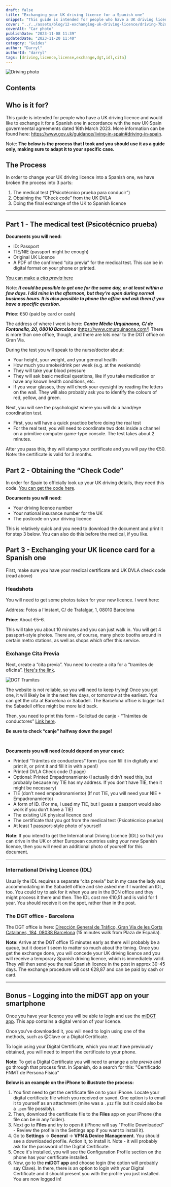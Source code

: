 ```yaml
---
draft: false
title: "Exchanging your UK driving licence for a Spanish one"
snippet: "This guide is intended for people who have a UK driving licence and would like to exchange it for a Spanish one in accordance with the new UK-Spain governmental agreements dated 16th March 2023."
cover: "../../assets/blog/12-exchanging-uk-driving-licence/driving-7b2d9631.jpg"
coverAlt: "Car photo"
publishDate: "2023-11-08 11:39"
updatedDate: "2023-11-20 11:40"
category: "Guides"
author: "Darryl"
authorId: "darryl"
tags: [driving,licence,license,exchange,dgt,idl,cita]
---
```


![Driving photo](../../assets/blog/12-exchanging-uk-driving-licence/driving-7b2d9631.jpg)

<div class="contents">

## Contents

</div>

## Who is it for?

This guide is intended for people who have a UK driving licence and would like to exchange it for a Spanish one in accordance with the new UK-Spain governmental agreements dated 16th March 2023. More information can be found here: <a href="https://www.gov.uk/guidance/living-in-spain#driving-in-spain" target="_blank">https://www.gov.uk/guidance/living-in-spain#driving-in-spain</a>.

Note: **The below is the process that I took and you should use it as a guide only, making sure to adapt it to your specific case.**

## The Process

In order to change your UK driving licence into a Spanish one, we have broken the process into 3 parts:

1. The medical test (“Psicotécnico prueba para conducir”)
2. Obtaining the “Check code” from the UK DVLA
3. Doing the final exchange of the UK to Spanish licence

-----

## Part 1 - The medical test (Psicotécnico prueba)

**Documents you will need:**

- ID: Passport
- TIE/NIE (passport might be enough)
- Original UK Licence
- A PDF of the confirmed “cita previa” for the medical test. This can be in digital format on your phone or printed.


<a href="https://www.cmurquinaona.com/certificados-medicos/canje-carnet-conducir/" target="_blank">You can make a *cita previa* here</a>

Note: ***It could be possible to get one for the same day, or at least within a few days. I did mine in the afternoon, but they’re open during normal business hours. It is also possible to phone the office and ask them if you have a specific question.***

**Price**: €50 (paid by card or cash)

The address of where I went is here: ***Centre Mèdic Urquinaona, C/ de Fontanella, 20, 08010 Barcelona*** (https://www.cmurquinaona.com/) There is more than one office, though, and there are lots near to the DGT office on Gran Via.

During the test you will speak to the nurse/doctor about:

- Your height, your weight, and your general health
- How much you smoke/drink per week (e.g. at the weekends)
- They will take your blood pressure
- They will ask basic medical questions, like if you take medication or have any known health conditions, etc.
- If you wear glasses, they will check your eyesight by reading the letters on the wall. They will also probably ask you to identify the colours of red, yellow, and green.

Next, you will see the psychologist where you will do a hand/eye coordination test.

- First, you will have a quick practice before doing the real test
- For the real test, you will need to coordinate two dots inside a channel on a primitive computer game-type console. The test takes about 2 minutes.

After you pass this, they will stamp your certificate and you will pay the €50. Note: the certificate is valid for 3 months.

## Part 2 - Obtaining the “Check Code”

In order for Spain to officially look up your UK driving details, they need this code. <a href="https://www.gov.uk/view-driving-licence" target="_blank">You can get the code here</a>.

**Documents you will need:**

- Your driving licence number
- Your national insurance number for the UK
- The postcode on your driving licence

This is relatively quick and you need to download the document and print it for step 3 below. You can also do this before the medical, if you like.

## Part 3 - Exchanging your UK licence card for a Spanish one

First, make sure you have your medical certificate and UK DVLA check code (read above)

### Headshots

You will need to get some photos taken for your new licence. I went here:

Address: Fotos a l'instant, C/ de Trafalgar, 1, 08010 Barcelona

**Price**: About €5-6.

This will take you about 10 minutes and you can just walk in. You will get 4 passport-style photos. There are, of course, many photo booths around in certain metro stations, as well as shops which offer this service.

### Exchange Cita Previa

Next, create a “cita previa”. You need to create a cita for a “tramites de oficina”. <a href="https://sedeclave.dgt.gob.es/WEB_NCIT_CONSULTA/solicitarCita.faces" target="_blank">Here's the link</a>.

![DGT Tramites](../../assets/blog/12-exchanging-uk-driving-licence/dgt-tramites.jpg)

The website is not reliable, so you will need to keep trying! Once you get one, it will likely be in the next few days, or tomorrow at the earliest. You can get the cita at Barcelona or Sabadell. The Barcelona office is bigger but the Sabadell office might be more laid back.


Then, you need to print this form - Solicitud de canje - “Trámites de conductores”
<a href="https://sede.dgt.gob.es/sede-estaticos/Galerias/modelos-solicitud/03/Mod.03-ES.pdf" target="_blank">Link here</a>.

**Be sure to check “canje” halfway down the page!**

<br />

**Documents you will need (could depend on your case):**

- Printed “Trámites de conductores” form (you can fill it in digitally and print it, or print it and fill it in with a pen!)
- Printed DVLA Check code (1 page)
- Optional: Printed Empadronamiento (I actually didn’t need this, but probably because my TIE has my address. If you don’t have TIE, then it might be necessary)
- TIE (don’t need empadronamiento) (If not TIE, you will need your NIE + Empadronamiento)
- A form of ID. (For me, I used my TIE, but I guess a passport would also work if you don’t have a TIE)
- The existing UK physical licence card
- The certificate that you got from the medical test (Psicotécnico prueba)
- At least 1 passport-style photo of yourself


<div class="warning">
<strong>Note</strong>: If you intend to get the International Driving Licence (IDL) so that you can drive in the UK or other European countries using your new Spanish licence, then you will need an additional photo of yourself for this document.
</div>

-----

### International Driving Licence (IDL)

Usually the IDL requires a separate “cita previa” but in my case the lady was accommodating in the Sabadell office and she asked me if I wanted an IDL, too. You could try to ask for it when you are in the BCN office and they might process it there and then. The IDL cost me €10,51 and is valid for 1 year. You should receive it on the spot, rather than in the post.

### The DGT office - Barcelona

The DGT office is here:
<a href="https://goo.gl/maps/UFtLApLVVo55JFg3A" target="_blank">Dirección General de Tráfico, Gran Via de les Corts Catalanes, 184, 08038 Barcelona</a> (15 minutes walk from Plaza de España).

<div class="info">
<strong>Note</strong>: Arrive at the DGT office 15 minutes early as there will probably be a queue, but it doesn't seem to matter so much about the timing. Once you get the exchange done, you will concede your UK driving licence and you will receive a temporary Spanish driving licence, which is immediately valid. They will then send you the real Spanish licence in the post in approx 30-45 days. The exchange procedure will cost €28,87 and can be paid by cash or card.
</div>

---

## Bonus - Logging into the miDGT app on your smartphone

Once you have your licence you will be able to login and use the <a href="https://sede.dgt.gob.es/es/appmidgt/" target="_blank">miDGT app</a>. This app contains a digital version of your licence.

Once you've downloaded it, you will need to login using one of the methods, such as @Clave or a Digital Certificate.

To login using your Digital Certificate, which you must have previously obtained, you will need to import the certificate to your phone.

<div class="info">

<strong>Note</strong>: To get a Digital Certificate you will need to arrange a _cita previa_ and go through that process first. In Spanish, do a search for this: "Certificado FNMT de Persona Física"

</div>

**Below is an example on the iPhone to illustrate the process:**

1. You first need to get the certificate file on to your iPhone. Locate your digital certificate file which you received or saved. One option is to email it to yourself as an attachment (mine was a `.p12` file but it could also be a `.pem` file possibly).
2. Then, download the certificate file to the **Files** app on your iPhone (the file can be in any folder).
3. Next go to **Files** and try to open it (iPhone will say "Profile Downloaded" - Review the profile in the Settings app if you want to install it).
4. Go to **Settings** -> **General** -> **VPN & Device Management**. You should see a downloaded profile. Action it, to install it. Note - it will probably ask for the password of the Digital Certificate.
5. Once it's installed, you will see the Configuration Profile section on the phone has your certificate installed.
6. Now, go to the **miDGT app** and choose login (the option will probably say Clave). In there, there is an option to login with your Digital Certificate and it should present you with the profile you just installed. You are now logged in!

